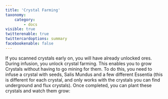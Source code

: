 ```yaml
---
title: 'Crystal Farming'
taxonomy:
    category:
        - docs
visible: true
twitterenable: true
twittercardoptions: summary
facebookenable: false
---
```


If you scanned crystals early on, you will have already unlocked ores. During infusion, you unlock crystal farming. This enables you to grow Crystals without having to go mining for them. To do this, you need to infuse a crystal with seeds, Salis Mundus and a few different Essentia (this is different for each crystal, and only works with the crystals you can find underground and flux crystals). Once completed, you can plant these crystals and watch them grow:

